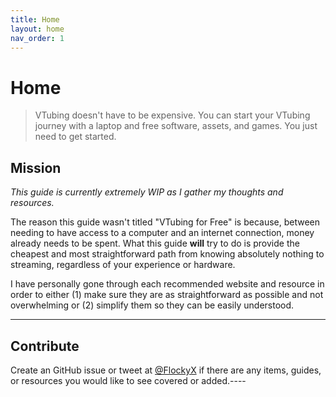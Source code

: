 ```yaml
---
title: Home
layout: home
nav_order: 1
---
```


# Home

> VTubing doesn't have to be expensive. You can start your VTubing journey with a laptop and free software, assets, and games. You just need to get started.

## Mission
*This guide is currently extremely WIP as I gather my thoughts and resources.*

The reason this guide wasn't titled "VTubing for Free" is because, between needing to have access to a computer and an internet connection, money already needs to be spent. What this guide **will** try to do is provide the cheapest and most straightforward path from knowing absolutely nothing to streaming, regardless of your experience or hardware.

I have personally gone through each recommended website and resource in order to either (1) make sure they are as straightforward as possible and not overwhelming or (2) simplify them so they can be easily understood.

-----

## Contribute
Create an GitHub issue or tweet at [@FlockyX] if there are any items, guides, or resources you would like to see covered or added.----

[@FlockyX]: https://twitter.com/flockyx
